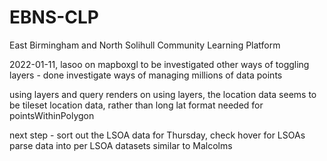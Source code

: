 # EBNS-CLP
East Birmingham and North Solihull Community Learning Platform

2022-01-11, lasoo on mapboxgl to be investigated
other ways of toggling layers - done
investigate ways of managing millions of data points

using layers and query renders 
on using layers, the location data seems to be tileset location data, rather than long
lat format needed for pointsWithinPolygon

next step - sort out the LSOA data for Thursday, check hover for LSOAs
parse data into per LSOA datasets similar to Malcolms